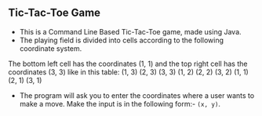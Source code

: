 ## Tic-Tac-Toe Game
* This is a Command Line Based Tic-Tac-Toe game, made using Java.
* The playing field is divided into cells according to the following coordinate system.

The bottom left cell has the coordinates (1, 1) and the top right cell has the coordinates (3, 3) like in this table:
(1, 3) (2, 3) (3, 3)
(1, 2) (2, 2) (3, 2)
(1, 1) (2, 1) (3, 1)

* The program will ask you to enter the coordinates where a user wants to make a move. Make the input is in the following form:-
``(x, y)``.
